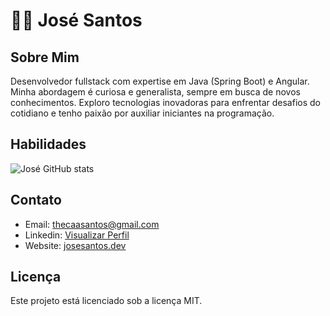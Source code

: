 # 👨‍💻 José Santos

## Sobre Mim
Desenvolvedor fullstack com expertise em Java (Spring Boot) e Angular. Minha abordagem é curiosa e generalista, sempre em busca de novos conhecimentos. Exploro tecnologias inovadoras para enfrentar desafios do cotidiano e tenho paixão por auxiliar iniciantes na programação.

## Habilidades
![José GitHub stats](https://github-readme-stats.vercel.app/api?username=josesantosdev&show_icons=true&theme=onedark)

## Contato
- Email: [thecaasantos@gmail.com](mailto:thecaasantos@gmail.com)
- Linkedin: [Visualizar Perfil](https://www.linkedin.com/in/josesantosdev/)
- Website: [josesantos.dev](https://www.josesantos.dev/)

## Licença
Este projeto está licenciado sob a licença MIT.
